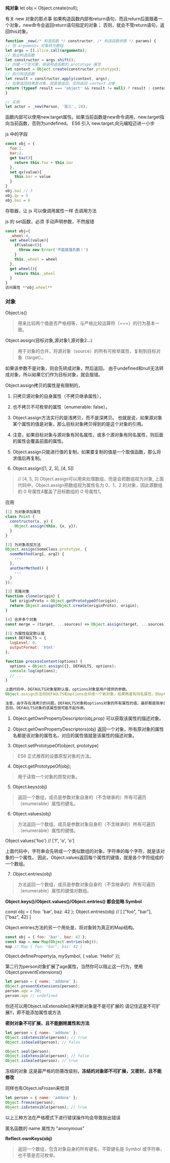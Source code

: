**纯对象**
let obj = Object.create(null);

有关 new 对象的那点事
  如果构造函数内部有return语句，而且return后面跟着一个对象，new命令会返回return语句指定的对象；
  否则，就会不管return语句，返回this对象。
  ```js
function _new(/* 构造函数 */ constructor, /* 构造函数参数 */ params) {
  // 将 arguments 对象转为数组
  let args = [].slice.call(arguments);
  // 取出构造函数
  let constructor = args.shift();
  // 创建一个空对象，继承构造函数的 prototype 属性
  let context = Object.create(constructor.prototype);
  // 执行构造函数
  let result = constructor.apply(context, args);
  // 如果返回结果是对象，就直接返回，否则返回 context 对象
  return (typeof result === 'object' && result != null) ? result : context;
}

// 实例
let actor = _new(Person, '张三', 28);
  ```
函数内部可以使用new.target属性。如果当前函数是new命令调用，new.target指向当前函数，否则为undefined。
ES6 引入 new.target,向元编程迈进一小步

js 中的字段
```js
const obj = {
  foo:1,
  bar:2,
  get baz(){
    return this.foo + this.bar
  },
  set qx(value){
    this.bar = value
  }
}
obj.baz // 3
obj.qx = 5
obj.baz = 6
```
存取器，让 js 可以像调用属性一样 去调用方法

js 的 set函数，必须 手动声明参数，不然报错

```js
const obj={
  _wheel:4,
  set wheel(value){
    if(value<0){
      throw new Error('不能赋值负数！')
    }
    this._wheel = wheel
  },
  get wheel(){
    return this._wheel
  }
}
访问属性 **obj.wheel**
```


### 对象
Object.is()
> 用来比较两个值是否严格相等，与严格比较运算符（===）的行为基本一致。

Object.assign(目标对象,源对象1,源对象2...)
> 用于对象的合并，将源对象（source）的所有可枚举属性，复制到目标对象（target）。

如果该参数不是对象，则会先转成对象，然后返回。
由于undefined和null无法转成对象，所以如果它们作为目标对象，就会报错。

Object.assign拷贝的属性是有限制的，
1. 只拷贝源对象的自身属性（不拷贝继承属性），
2. 也不拷贝不可枚举的属性（enumerable: false）。

1. Object.assign方法实行的是浅拷贝，而不是深拷贝。
也就是说，如果源对象某个属性的值是对象，那么目标对象拷贝得到的是这个对象的引用。

2. 注意，如果目标对象与源对象有同名属性，或多个源对象有同名属性，则后面的属性会覆盖前面的属性。

3. Object.assign只能进行值的复制，如果要复制的值是一个取值函数，那么将求值后再复制。

4. Object.assign([1, 2, 3], [4, 5])
> // [4, 5, 3]
Object.assign可以用来处理数组，但是会把数组视为对象,
上面代码中，Object.assign把数组视为属性名为 0、1、2 的对象，因此源数组的 0 号属性4覆盖了目标数组的 0 号属性1。


应用
```js
[1] 为对象添加属性
class Point {
  constructor(x, y) {
    Object.assign(this, {x, y});
  }
}

[2] 为对象添加方法
Object.assign(SomeClass.prototype, {
  someMethod(arg1, arg2) {
    ···
  },
  anotherMethod() {
    ···
  }
});

[3] 克隆对象
function clone(origin) {
  let originProto = Object.getPrototypeOf(origin);
  return Object.assign(Object.create(originProto), origin);
}

[4] 合并多个对象
const merge = (target, ...sources) => Object.assign(target, ...sources);

[5] 为属性指定默认值
const DEFAULTS = {
  logLevel: 0,
  outputFormat: 'html'
};

function processContent(options) {
  options = Object.assign({}, DEFAULTS, options);
  console.log(options);
  // ...
}

上面代码中，DEFAULTS对象是默认值，options对象是用户提供的参数。
Object.assign方法将DEFAULTS和options合并成一个新对象，如果两者有同名属性，则option的属性值会覆盖DEFAULTS的属性值。

注意，由于存在浅拷贝的问题，DEFAULTS对象和options对象的所有属性的值，最好都是简单类型，不要指向另一个对象。
否则，DEFAULTS对象的该属性很可能不起作用。
```

1. Object.getOwnPropertyDescriptor(obj,prop)
可以获取该属性的描述对象。

2. Object.getOwnPropertyDescriptors(obj)
返回一个对象，所有原对象的属性名都是该对象的属性名，对应的属性值就是该属性的描述对象。

3. Object.setPrototypeOf(object, prototype)
> ES6 正式推荐的设置原型对象的方法。

4. Object.getPrototypeOf(obj);
> 用于读取一个对象的原型对象。

5. Object.keys(obj)
> 返回一个数组，成员是参数对象自身的（不含继承的）所有可遍历（enumerable）属性的键名。

6. Object.values(obj)
> 方法返回一个数组，成员是参数对象自身的（不含继承的）所有可遍历（enumerable）属性的键值。

Object.values('foo')
// ['f', 'o', 'o']

上面代码中，字符串会先转成一个类似数组的对象。字符串的每个字符，就是该对象的一个属性。
因此，Object.values返回每个属性的键值，就是各个字符组成的一个数组。

7. Object.entries(obj)
> 方法返回一个数组，成员是参数对象自身的（不含继承的）所有可遍历（enumerable）属性的键值对数组。

**Object.keys()/Object.values()/Object.entries() 都会忽略 Symbol**

const obj = { foo: 'bar', baz: 42 };
Object.entries(obj)
// [ ["foo", "bar"], ["baz", 42] ]

Object.entries方法的另一个用处是，将对象转为真正的Map结构。
```js
const obj = { foo: 'bar', baz: 42 };
const map = new Map(Object.entries(obj));
map // Map { foo: "bar", baz: 42 }
```

Object.defineProperty(a, mySymbol, { value: 'Hello!' });


第二行为person对象扩展了age属性，当然你可以阻止这一行为，使用Object.preventExtensions()
```js
let person = { name: 'addone' };
Object.preventExtensions(person);
person.age = 20;
person.age // undefined
```
你还可以用Object.isExtensible()来判断对象是不是可扩展的
请记住这是不可扩展!!，即不能添加属性或方法

**密封对象不可扩展，且不能删除属性和方法**
```js
let person = { name: 'addone' };
Object.isExtensible(person); // true
Object.isSealed(person); // false

Object.seal(person);
Object.isExtensible(person); // false
Object.isSealed(person); // true
```


冻结的对象
这是最严格的防篡改级别，**冻结的对象即不可扩展，又密封，且不能修改**

同样也有Object.isFrozen来检测
```js
let person = { name: 'addone' };
Object.freeze(person);
Object.isExtensible(person); // true
```

以上三种方法在严格模式下进行错误操作均会导致抛出错误

匿名函数的 name 属性为 "anonymous"

**Reflect.ownKeys(obj)**
> 返回一个数组，包含对象自身的所有键名，不管键名是 Symbol 或字符串，也不管是否可枚举。
